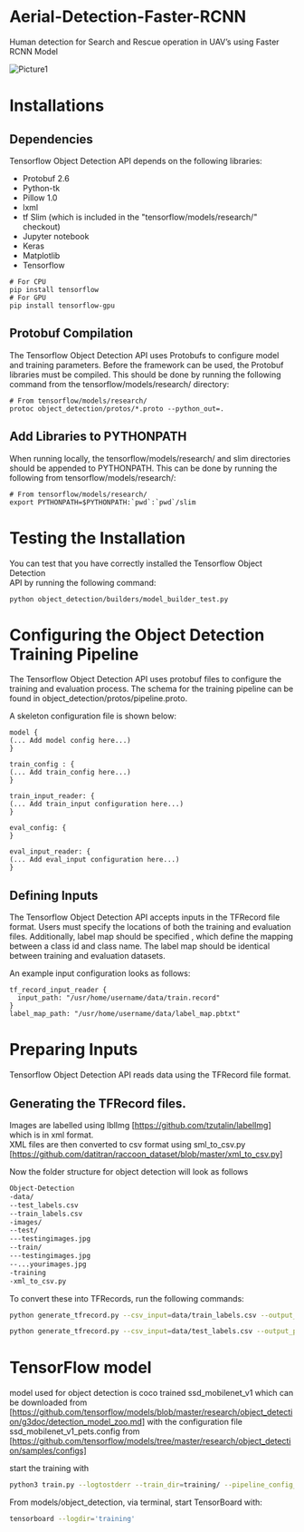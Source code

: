 # Aerial-Detection-Faster-RCNN
Human detection for Search and Rescue operation in UAV’s using Faster RCNN Model

![Picture1](https://user-images.githubusercontent.com/44836755/55151340-0d238a80-5174-11e9-94c5-cd3e5f0b546c.jpg)

# Installations

## Dependencies

Tensorflow Object Detection API depends on the following libraries:

*   Protobuf 2.6
*   Python-tk
*   Pillow 1.0
*   lxml
*   tf Slim (which is included in the "tensorflow/models/research/" checkout)
*   Jupyter notebook
*   Keras
*   Matplotlib
*   Tensorflow


```
# For CPU
pip install tensorflow
# For GPU
pip install tensorflow-gpu
```


## Protobuf Compilation

The Tensorflow Object Detection API uses Protobufs to configure model and
training parameters. Before the framework can be used, the Protobuf libraries
must be compiled. This should be done by running the following command from
the tensorflow/models/research/ directory:


```
# From tensorflow/models/research/
protoc object_detection/protos/*.proto --python_out=.
```

## Add Libraries to PYTHONPATH

When running locally, the tensorflow/models/research/ and slim directories
should be appended to PYTHONPATH. This can be done by running the following from
tensorflow/models/research/:


```
# From tensorflow/models/research/
export PYTHONPATH=$PYTHONPATH:`pwd`:`pwd`/slim
```

# Testing the Installation

You can test that you have correctly installed the Tensorflow Object Detection\
API by running the following command:

```
python object_detection/builders/model_builder_test.py
```

# Configuring the Object Detection Training Pipeline

The Tensorflow Object Detection API uses protobuf files to configure the
training and evaluation process. The schema for the training pipeline can be
found in object_detection/protos/pipeline.proto.

A skeleton configuration file is shown below:

```
model {
(... Add model config here...)
}

train_config : {
(... Add train_config here...)
}

train_input_reader: {
(... Add train_input configuration here...)
}

eval_config: {
}

eval_input_reader: {
(... Add eval_input configuration here...)
}
```

## Defining Inputs

The Tensorflow Object Detection API accepts inputs in the TFRecord file format.
Users must specify the locations of both the training and evaluation files.
Additionally, label map should be specified , which define the mapping
between a class id and class name. The label map should be identical between
training and evaluation datasets.

An example input configuration looks as follows:

```
tf_record_input_reader {
  input_path: "/usr/home/username/data/train.record"
}
label_map_path: "/usr/home/username/data/label_map.pbtxt"
```
# Preparing Inputs

Tensorflow Object Detection API reads data using the TFRecord file format.

## Generating the TFRecord files.
Images are labelled using lblImg [https://github.com/tzutalin/labelImg] which is in xml format. <br/>
XML files are then converted to csv format using sml_to_csv.py [https://github.com/datitran/raccoon_dataset/blob/master/xml_to_csv.py]

Now the folder structure for object detection will look as follows
```bash
Object-Detection
-data/
--test_labels.csv
--train_labels.csv
-images/
--test/
---testingimages.jpg
--train/
---testingimages.jpg
--...yourimages.jpg
-training
-xml_to_csv.py

```

To convert these into TFRecords, run the following commands:

```bash
python generate_tfrecord.py --csv_input=data/train_labels.csv --output_path=data/train.record

python generate_tfrecord.py --csv_input=data/test_labels.csv --output_path=data/test.record
```
# TensorFlow model

model used for object detection is coco trained ssd_mobilenet_v1 which can be downloaded from [https://github.com/tensorflow/models/blob/master/research/object_detection/g3doc/detection_model_zoo.md]
with the configuration file ssd_mobilenet_v1_pets.config from [https://github.com/tensorflow/models/tree/master/research/object_detection/samples/configs]

start the training with

```bash
python3 train.py --logtostderr --train_dir=training/ --pipeline_config_path=training/faster_rcnn_inception_v2_coco.config
```

From models/object_detection, via terminal, start TensorBoard with:
```bash
tensorboard --logdir='training'
```
